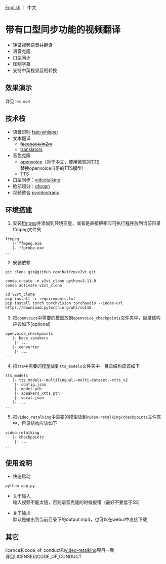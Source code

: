 <p align="left">
    <a href="readme-en.md">English</a> ｜ 中文
</p>
<h1 align="left">
  带有口型同步功能的视频翻译 
</h1>

- 转录视频语音并翻译
- 语音克隆
- 口型同步
- 压制字幕
- 支持中英视频互相转换


## 效果演示
详见`res.mp4`

<!-- <video>
<source src="https://github.com/halfzm/v2vt/blob/main/res.mp4" type="video/mp4">
</video> -->

## 技术栈
- 语音识别 [fast-whisper](https://github.com/SYSTRAN/faster-whisper)
- 文本翻译 
  - ~~[facebook/m2m](https://huggingface.co/facebook/m2m100_1.2B)~~
  - [translators](https://github.com/UlionTse/translators)
- 音色克隆 
  - [openvoice](https://github.com/myshell-ai/OpenVoice)（对于中文，使用微软的[TTS](https://github.com/skygongque/tts)替换openvoice自带的TTS模型）
  - [TTS](https://github.com/coqui-ai/TTS)
- 口型同步：[videotalking](https://github.com/OpenTalker/video-retalking)
- 脸部超分：[gfpgan](https://github.com/TencentARC/GFPGAN)
- 视频整合 [pyvideotrans](https://github.com/jianchang512/pyvideotrans)



## 环境搭建
1. 安装[ffmpeg](https://ffmpeg.org/)并添加到环境变量，或者是直接把相应可执行程序放到当前目录ffmpeg文件夹
```
ffmpeg
   |- ffmpeg.exe
   |- ffprobe.exe
...
```

2. 安装依赖
```
git clone git@github.com:halfzm/v2vt.git

conda create -n v2vt_clone python=3.11.0
conda activate v2vt_clone

cd v2vt_clone
pip install -r requirements.txt
pip install torch torchvision torchaudio --index-url https://download.pytorch.org/whl/cu118
```

3. 把`openvoice`中需要的[模型](https://myshell-public-repo-hosting.s3.amazonaws.com/checkpoints_1226.zip)放到`openvoice_checkpoints`文件夹中，目录结构应该如下[optional]
```
openvoice_checkpoints
   |- base_speakers
    |- ...
   |- converter
    |- ...
...
```

4. 把`tts`中需要的[模型](https://huggingface.co/coqui/XTTS-v2/tree/main)放到`tts_models`文件夹中，目录结构应该如下
```
tts_models
   |- tts_models--multilingual--multi-dataset--xtts_v2
    |- config.json
    |- model.pth
    |- speakers_xtts.pth
    |- vocal.json
   |- ...
...
```

5. 把`video_retalking`中需要的[模型](https://drive.google.com/drive/folders/18rhjMpxK8LVVxf7PI6XwOidt8Vouv_H0?usp=share_link)放到`video-retalking/checkpoints`文件夹中，目录结构应该如下
```
video-retalking
   |- checkpoints
    |- ...
...
```


## 使用说明
- 快速启动
```
python app.py
```
- 关于输入  
输入视频不能太短，否则语音克隆的时候报错（最好不要低于5S）

- 关于输出  
默认是输出到当前目录下的output.mp4，也可以在webui中直接下载


## 其它
licence和code_of_conduct和[video-retalking](https://github.com/OpenTalker/video-retalking)项目一致  
详见LICENSE和CODE_OF_CONDUCT